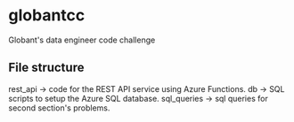 # globantcc
Globant's data engineer code challenge

## File structure
rest_api -> code for the REST API service using Azure Functions.
db -> SQL scripts to setup the Azure SQL database.
sql_queries -> sql queries for second section's problems.